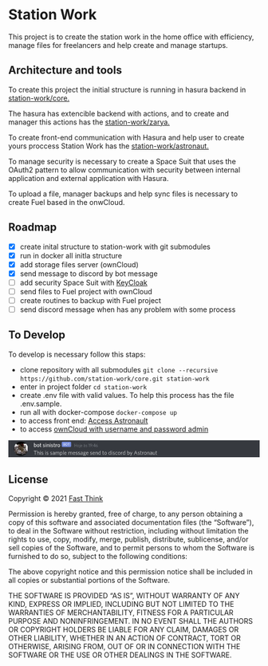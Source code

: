 # Station Work

This project is to create the station work in the home office with efficiency, manage files for freelancers and help create and manage startups.

## Architecture and tools

To create this project the initial structure is running in hasura backend in [station-work/core.](https://github.com/station-work/core)

The hasura has extencible backend with actions, and to create and manager this actions has the [station-work/zarya.](https://github.com/station-work/zarya)

To create front-end communication with Hasura and help user to create yours proccess Station Work has the [station-work/astronaut.](https://github.com/station-work/astronaut)

To manage security is necessary to create a Space Suit that uses the OAuth2 pattern to allow communication with security between internal application and external application with Hasura.

To upload a file, manager backups and help sync files is necessary to create Fuel based in the onwCloud.

## Roadmap

- [x] create inital structure to station-work with git submodules
- [x] run in docker all initla structure
- [x] add storage files server (ownCloud)
- [x] send message to discord by bot message
- [ ] add security Space Suit with [KeyCloak](https://www.keycloak.org/)
- [ ] send files to Fuel project with ownCloud
- [ ] create routines to backup with Fuel project
- [ ] send discord message when has any problem with some process

## To Develop

To develop is necessary follow this staps:

- clone repository with all submodules `git clone --recursive https://github.com/station-work/core.git station-work`
- enter in project folder `cd station-work`
- create .env file with valid values. To help this process has the file .env.sample.
- run all with docker-compose `docker-compose up`
- to access front end: [Access Astronault](http://localhost:3000)
- to access [ownCloud with username and password admin](http://localhost:9000)

![Screenshot bot message](https://raw.githubusercontent.com/station-work/core/main/bot.png "Screenshot bot message")

## License

Copyright © 2021 [Fast Think](https://github.com/fast-think)

Permission is hereby granted, free of charge, to any person obtaining a copy of this software and associated documentation files (the “Software”), to deal in the Software without restriction, including without limitation the rights to use, copy, modify, merge, publish, distribute, sublicense, and/or sell copies of the Software, and to permit persons to whom the Software is furnished to do so, subject to the following conditions:

The above copyright notice and this permission notice shall be included in all copies or substantial portions of the Software.

THE SOFTWARE IS PROVIDED “AS IS”, WITHOUT WARRANTY OF ANY KIND, EXPRESS OR IMPLIED, INCLUDING BUT NOT LIMITED TO THE WARRANTIES OF MERCHANTABILITY, FITNESS FOR A PARTICULAR PURPOSE AND NONINFRINGEMENT. IN NO EVENT SHALL THE AUTHORS OR COPYRIGHT HOLDERS BE LIABLE FOR ANY CLAIM, DAMAGES OR OTHER LIABILITY, WHETHER IN AN ACTION OF CONTRACT, TORT OR OTHERWISE, ARISING FROM, OUT OF OR IN CONNECTION WITH THE SOFTWARE OR THE USE OR OTHER DEALINGS IN THE SOFTWARE.
